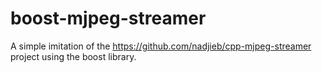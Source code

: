 # boost-mjpeg-streamer
A simple imitation of the https://github.com/nadjieb/cpp-mjpeg-streamer project using the boost library.
